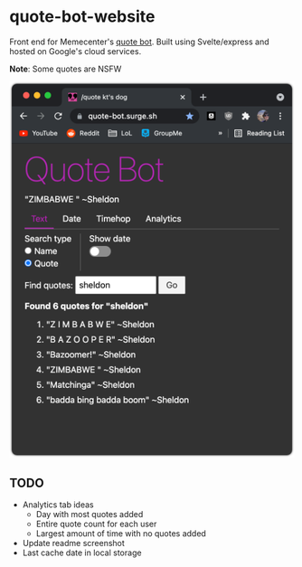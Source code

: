 # quote-bot-website

Front end for Memecenter's [quote bot](https://github.com/SpoonDoctor/QuoteBot). Built using Svelte/express and hosted on Google's cloud services.

**Note**: Some quotes are NSFW

![alt text](./example2.png)

## TODO

* Analytics tab ideas
  * Day with most quotes added
  * Entire quote count for each user
  * Largest amount of time with no quotes added
* Update readme screenshot
* Last cache date in local storage
